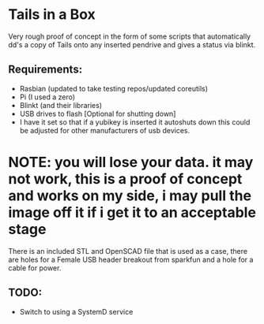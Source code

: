 # Tails in a Box

Very rough proof of concept in the form of some scripts that automatically dd's a copy of Tails onto any inserted pendrive and gives a status via blinkt.

## Requirements:
+ Rasbian (updated to take testing repos/updated coreutils)
+ Pi (I used a zero)
+ Blinkt (and their libraries)
+ USB drives to flash
[Optional for shutting down]
+ I have it set so that if a yubikey is inserted it autoshuts down this could be adjusted for other manufacturers of usb devices.

# NOTE: you will lose your data. it may not work, this is a proof of concept and works on my side, i may pull the image off it if i get it to an acceptable stage

There is an included STL and OpenSCAD file that is used as a case, there are holes for a Female USB header breakout from sparkfun and a hole for a cable for power.

## TODO:
+ Switch to using a SystemD service
